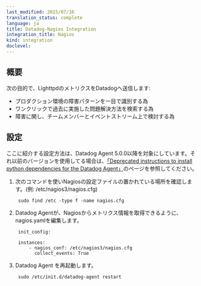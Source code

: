 ```yaml
---
last_modified: 2015/07/16
translation_status: complete
language: ja
title: Datadog-Nagios Integration
integration_title: Nagios
kind: integration
doclevel:
---
```


<!-- ### Overview


Capture Nagios activity in Datadog to:

- Identify trends in service failures at a glance.
- Recall issue resolutions with a single click.
- Discuss service failures with your team. -->


## 概要


次の目的で、LighttpdのメトリクスをDatadogへ送信します:

* プロダクション環境の障害パターンを一目で識別する為
* ワンクリックで過去に実施した問題解決方法を検索する為
* 障害に関し、チームメンバーとイベントストリーム上で検討する為

<!-- ### Configuration


1. If you are using the Datadog Agent < 5.0.0, please look at the old documentation for more detailed instructions.

2. The following instructions are for the Datadog Agent >= 5.0.0
Find the Nagios configuration file on your server (usually /etc/nagios3/nagios.cfg)

        sudo find /etc -type f -name nagios.cfg

3. Configure the Datadog Agent to access Nagios.  Edit conf.d/nagios.yaml

        init_config:

        instances:
            - nagios_conf: /etc/nagios3/nagios.cfg
              collect_events: True

4. Restart the Agent

        sudo /etc/init.d/datadog-agent restart -->

## 設定


ここに紹介する設定方法は、Datadog Agent 5.0.0以降を対象にしています。それ以前のバージョンを使用してる場合は、[「Deprecated instructions to install python dependencies for the Datadog Agent」](https://github.com/DataDog/dd-agent/wiki/Deprecated-instructions-to-install-python-dependencies-for-the-Datadog-Agent)のページを参照してください。

1. 次のコマンドを使いNagiosの設定ファイルの置かれている場所を確認します。(例: /etc/nagios3/nagios.cfg)

        sudo find /etc -type f -name nagios.cfg

2. Datadog Agentが、Nagiosからメトリクス情報を取得できるように、nagios.yamlを編集します。

        init_config:

        instances:
            - nagios_conf: /etc/nagios3/nagios.cfg
              collect_events: True

3. Datadog Agent を再起動します。

        sudo /etc/init.d/datadog-agent restart
